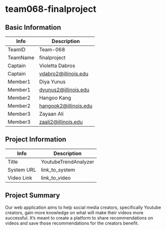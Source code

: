 # team068-finalproject

## Basic Information

|   Info      |        Description     |
| ----------- | ---------------------- |
| TeamID      |        Team-068        |
| TeamName    |         finalproject         |
| Captain     |       Violetta Dabros     |
| Captain     |  vdabro2@illinois.edu  |
| Member1     |        Diya Yunus       |
| Member1     |   dyunus2@illinois.edu  |
| Member2     |  Hangoo Kang  |
| Member2     |   hangook2@illinois.edu  |
| Member3     |     Zayaan Ali     |
| Member3     |  zaali2@illinois.edu |

## Project Information

|   Info      |        Description     |
| ----------- | ---------------------- |
|  Title      |       YoutubeTrendAnalyzer     |
| System URL  |      link_to_system    |
| Video Link  |      link_to_video     |

## Project Summary

Our web application aims to help social media creators, specifically Youtube creators, gain more knowledge on what will make their videos more successful. It’s meant to create a platform to share recommendations on videos and save those recommendations for the creators benefit. 
